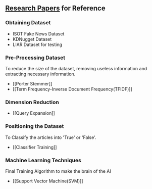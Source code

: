## [Research Papers](Research%20Papers.md) for Reference
### Obtaining Dataset
- ISOT Fake News Dataset
- KDNugget Dataset
- LIAR Dataset for testing
### Pre-Processing Dataset
To reduce the size of the dataset, removing useless information and extracting necessary information.
- [[Porter Stemmer]]
- [[Term Frequency-Inverse Document Frequency(TFIDF)]]
### Dimension Reduction
- [[Query Expansion]]
### Positioning the Dataset
To Classify the articles into 'True' or 'False'.
- [[Classifier Training]]
### Machine Learning Techniques
Final Training Algorithm to make the brain of the AI
- [[Support Vector Machine(SVM)]]